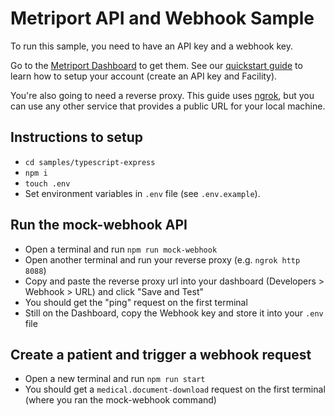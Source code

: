 # Metriport API and Webhook Sample

To run this sample, you need to have an API key and a webhook key.

Go to the [Metriport Dashboard](https://dashboard.metriport.com) to get them. See our
[quickstart guide](https://docs.metriport.com/medical-api/getting-started/quickstart#1-create-a-developer-account)
to learn how to setup your account (create an API key and Facility).

You're also going to need a reverse proxy. This guide uses [ngrok](https://ngrok.com/), but you can
use any other service that provides a public URL for your local machine.

## Instructions to setup

- `cd samples/typescript-express`
- `npm i`
- `touch .env`
- Set environment variables in `.env` file (see `.env.example`).

## Run the mock-webhook API

- Open a terminal and run `npm run mock-webhook`
- Open another terminal and run your reverse proxy (e.g. `ngrok http 8088`)
- Copy and paste the reverse proxy url into your dashboard (Developers > Webhook > URL) and
  click "Save and Test"
- You should get the "ping" request on the first terminal
- Still on the Dashboard, copy the Webhook key and store it into your `.env` file

## Create a patient and trigger a webhook request

- Open a new terminal and run `npm run start`
- You should get a `medical.document-download` request on the first terminal (where you ran the
  mock-webhook command)

